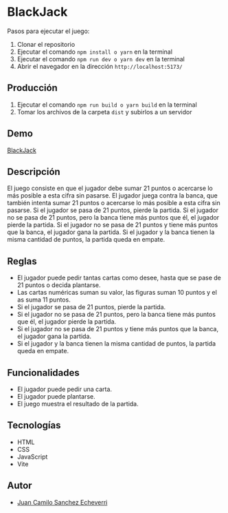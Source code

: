 # BlackJack

Pasos para ejecutar el juego:

1. Clonar el repositorio
2. Ejecutar el comando `npm install o yarn` en la terminal
3. Ejecutar el comando `npm run dev o yarn dev` en la terminal
4. Abrir el navegador en la dirección `http://localhost:5173/`

## Producción

1. Ejecutar el comando `npm run build o yarn build` en la terminal
2. Tomar los archivos de la carpeta `dist` y subirlos a un servidor

## Demo

[BlackJack](https://juancamilosanchez.tech/black-Jack/)

## Descripción

El juego consiste en que el jugador debe sumar 21 puntos o acercarse lo más posible a esta cifra sin pasarse. El jugador juega contra la banca, que también intenta sumar 21 puntos o acercarse lo más posible a esta cifra sin pasarse. Si el jugador se pasa de 21 puntos, pierde la partida. Si el jugador no se pasa de 21 puntos, pero la banca tiene más puntos que él, el jugador pierde la partida. Si el jugador no se pasa de 21 puntos y tiene más puntos que la banca, el jugador gana la partida. Si el jugador y la banca tienen la misma cantidad de puntos, la partida queda en empate.

## Reglas

- El jugador puede pedir tantas cartas como desee, hasta que se pase de 21 puntos o decida plantarse.
- Las cartas numéricas suman su valor, las figuras suman 10 puntos y el as suma 11 puntos.
- Si el jugador se pasa de 21 puntos, pierde la partida.
- Si el jugador no se pasa de 21 puntos, pero la banca tiene más puntos que él, el jugador pierde la partida.
- Si el jugador no se pasa de 21 puntos y tiene más puntos que la banca, el jugador gana la partida.
- Si el jugador y la banca tienen la misma cantidad de puntos, la partida queda en empate.

## Funcionalidades

- El jugador puede pedir una carta.
- El jugador puede plantarse.
- El juego muestra el resultado de la partida.

## Tecnologías

- HTML
- CSS
- JavaScript
- Vite

## Autor

- [Juan Camilo Sanchez Echeverri](https://juancamilosanchez.tech)

